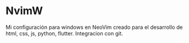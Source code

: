 # NvimW
Mi configuración para windows en NeoVim creado para el desarrollo de html, css, js, python, flutter. Integracion con git.
